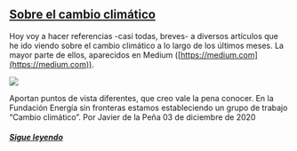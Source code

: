 ## [Sobre el cambio climático](https://javier-dlap.github.io/EducacionDeCalidad/pages/SobreElCambioClimatico/)
Hoy voy a hacer referencias -casi todas, breves- a diversos artículos que he ido viendo sobre el cambio climático a lo largo de los últimos meses. La mayor parte de ellos, aparecidos en Medium ([https://medium.com](https://medium.com)).

![](https://javier-dlap.github.io/EducacionDeCalidad/images/placa-fotovoltaica.jpg)

Aportan puntos de vista diferentes, que creo vale la pena conocer. En la Fundación Energía sin fronteras estamos estableciendo un grupo de trabajo “Cambio climático”.
Por Javier de la Peña 03 de diciembre de 2020
##### [Sigue leyendo](https://javier-dlap.github.io/EducacionDeCalidad/pages/SobreElCambioClimatico/)